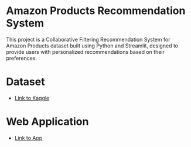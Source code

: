 # Amazon Products Recommendation System

This project is a Collaborative Filtering Recommendation System for Amazon Products dataset built using Python and Streamlit, designed to provide users with personalized recommendations based on their preferences.

# Dataset

- [Link to Kaggle](https://www.kaggle.com/datasets/saurav9786/amazon-product-reviews?resource=download)

# Web Application

- [Link to App](https://misbah-settyl-internship-lhebakxnkwb6lfbbxz7d3o.streamlit.app/)
